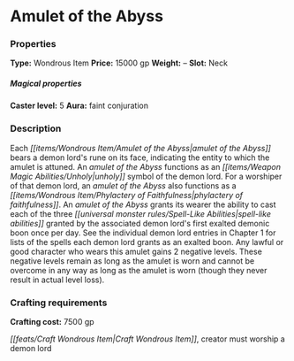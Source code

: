﻿---
Title: "Amulet of the Abyss"
Type: "Wondrous Item"
Price: "15000 gp"
Weight: "–"
Slot: "Neck"
Caster level: "5"
Aura: "faint conjuration"
Description: |
  "Each _amulet of the Abyss_ bears a demon lord's rune on its face, indicating the entity to which the amulet is attuned. An _amulet of the Abyss_ functions as an unholy symbol of the demon lord. For a worshiper of that demon lord, an amulet of the Abyss also functions as a _phylactery of faithfulness_. An amulet of the Abyss grants its wearer the ability to cast each of the three spell-like abilities granted by the associated demon lord's first exalted demonic boon once per day. See the individual demon lord entries in Chapter 1 for lists of the spells each demon lord grants as an exalted boon. Any lawful or good character who wears this amulet gains 2 negative levels. These negative levels remain as long as the amulet is worn and cannot be overcome in any way as long as the amulet is worn (though they never result in actual level loss)."
Crafting cost: "7500 gp"
Sources: "['Book of the Damned', 'Book of the Damned - Volume 2: Lords of Chaos']"
---

# Amulet of the Abyss

### Properties

**Type:** Wondrous Item **Price:** 15000 gp **Weight:** – **Slot:** Neck

##### Magical properties

**Caster level:** 5 **Aura:** faint conjuration

### Description

Each _[[items/Wondrous Item/Amulet of the Abyss|amulet of the Abyss]]_ bears a demon lord's rune on its face, indicating the entity to which the amulet is attuned. An _amulet of the Abyss_ functions as an _[[items/Weapon Magic Abilities/Unholy|unholy]]_ symbol of the demon lord. For a worshiper of that demon lord, an _amulet of the Abyss_ also functions as a _[[items/Wondrous Item/Phylactery of Faithfulness|phylactery of faithfulness]]_. An _amulet of the Abyss_ grants its wearer the ability to cast each of the three _[[universal monster rules/Spell-Like Abilities|spell-like abilities]]_ granted by the associated demon lord's first exalted demonic boon once per day. See the individual demon lord entries in Chapter 1 for lists of the spells each demon lord grants as an exalted boon. Any lawful or good character who wears this amulet gains 2 negative levels. These negative levels remain as long as the amulet is worn and cannot be overcome in any way as long as the amulet is worn (though they never result in actual level loss).

### Crafting requirements

**Crafting cost:** 7500 gp

_[[feats/Craft Wondrous Item|Craft Wondrous Item]]_, creator must worship a demon lord

